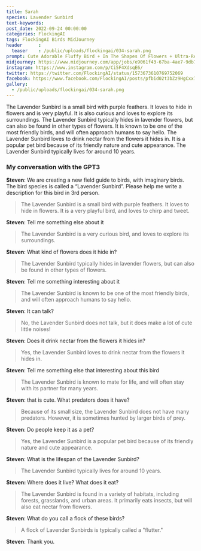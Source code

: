 ```yaml
---
title: Sarah
species: Lavender Sunbird
text-keywords: 
post_date: 2022-09-24 00:00:00
categories: FlockingAI
tags: FlockingAI Birds MidJourney 
header      :
  teaser    : /public/uploads/flockingai/034-sarah.png
prompt: Cute Adorable Fluffy Bird + In The Shapes Of Flowers + Ultra-Realistic, Octane Render Highly Detail
midjourney: https://www.midjourney.com/app/jobs/e9061f43-67ba-4ae7-9db7-f56ad7794fbf
instagram: https://www.instagram.com/p/Ci5F4XdsqE6/
twitter: https://twitter.com/FlockingAI/status/1573673610769752069
facebook: https://www.facebook.com/FlockingAI/posts/pfbid02t3bZz9HgCxx72RwtfHMtYa3n2vvaqoU5i7QaTtMZHhEnns8x9TaECXk84gTGnuMhl
gallery: 
  - /public/uploads/flockingai/034-sarah.png
---
```


The Lavender Sunbird is a small bird with purple feathers. It loves to hide in flowers and is very playful. It is also curious and loves to explore its surroundings. The Lavender Sunbird typically hides in lavender flowers, but can also be found in other types of flowers. It is known to be one of the most friendly birds, and will often approach humans to say hello. The Lavender Sunbird loves to drink nectar from the flowers it hides in. It is a popular pet bird because of its friendly nature and cute appearance. The Lavender Sunbird typically lives for around 10 years.

### My conversation with the GPT3

**Steven**: We are creating a new field guide to birds, with imaginary birds. The bird species is called a “Lavender Sunbird”. Please help me write a description for this bird in 3rd person.

> The Lavender Sunbird is a small bird with purple feathers. It loves to hide in flowers. It is a very playful bird, and loves to chirp and tweet.

**Steven**: Tell me something else about it

> The Lavender Sunbird is a very curious bird, and loves to explore its surroundings.

**Steven**: What kind of flowers does it hide in?

> The Lavender Sunbird typically hides in lavender flowers, but can also be found in other types of flowers.

**Steven**: Tell me something interesting about it

> The Lavender Sunbird is known to be one of the most friendly birds, and will often approach humans to say hello.

**Steven**: It can talk?

> No, the Lavender Sunbird does not talk, but it does make a lot of cute little noises!

**Steven**: Does it drink nectar from the flowers it hides in?

> Yes, the Lavender Sunbird loves to drink nectar from the flowers it hides in.

**Steven**: Tell me something else that interesting about this bird

> The Lavender Sunbird is known to mate for life, and will often stay with its partner for many years.

**Steven**: that is cute. What predators does it have?

> Because of its small size, the Lavender Sunbird does not have many predators. However, it is sometimes hunted by larger birds of prey.

**Steven**: Do people keep it as a pet?

> Yes, the Lavender Sunbird is a popular pet bird because of its friendly nature and cute appearance.

**Steven**: What is the lifespan of the Lavender Sunbird?

> The Lavender Sunbird typically lives for around 10 years.

**Steven:**  Where does it live? What does it eat?

> The Lavender Sunbird is found in a variety of habitats, including forests, grasslands, and urban areas. It primarily eats insects, but will also eat nectar from flowers.

**Steven**: What do you call a flock of these birds?

> A flock of Lavender Sunbirds is typically called a "flutter."

**Steven**: Thank you.
